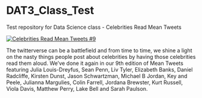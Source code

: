 # DAT3_Class_Test
Test repository for Data Science class - Celebrities Read Mean Tweets



[![Celebrities Read Mean Tweets #9](http://img.youtube.com/vi/w1AhrEhQ0mg/0.jpg)](http://www.youtube.com/watch?v=w1AhrEhQ0mg)

The twitterverse can be a battlefield and from time to time, we shine a light on the nasty things people post about celebrities by having those celebrities read them aloud. We’ve done it again in our 9th edition of Mean Tweets featuring Julia Louis-Dreyfus, Sean Penn, Liv Tyler, Elizabeth Banks, Daniel Radcliffe, Kirsten Dunst, Jason Schwartzman, Michael B Jordan, Key and Peele, Julianna Margulies, Colin Farrell, Jordana Brewster, Kurt Russell, Viola Davis, Matthew Perry, Lake Bell and Sarah Paulson.
